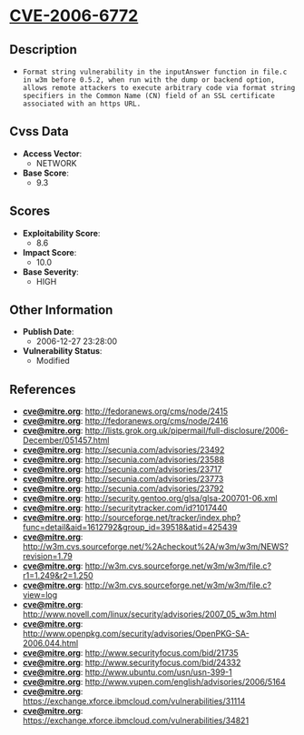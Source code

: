 
# [CVE-2006-6772](http://fedoranews.org/cms/node/2415)

## Description

- `Format string vulnerability in the inputAnswer function in file.c in w3m before 0.5.2, when run with the dump or backend option, allows remote attackers to execute arbitrary code via format string specifiers in the Common Name (CN) field of an SSL certificate associated with an https URL.`

## Cvss Data

- **Access Vector**:
  - NETWORK
- **Base Score**:
  - 9.3

## Scores

- **Exploitability Score**:
  - 8.6
- **Impact Score**:
  - 10.0
- **Base Severity**:
  - HIGH

## Other Information

- **Publish Date**:
  - 2006-12-27 23:28:00
- **Vulnerability Status**:
  - Modified

## References

- **cve@mitre.org**: http://fedoranews.org/cms/node/2415
- **cve@mitre.org**: http://fedoranews.org/cms/node/2416
- **cve@mitre.org**: http://lists.grok.org.uk/pipermail/full-disclosure/2006-December/051457.html
- **cve@mitre.org**: http://secunia.com/advisories/23492
- **cve@mitre.org**: http://secunia.com/advisories/23588
- **cve@mitre.org**: http://secunia.com/advisories/23717
- **cve@mitre.org**: http://secunia.com/advisories/23773
- **cve@mitre.org**: http://secunia.com/advisories/23792
- **cve@mitre.org**: http://security.gentoo.org/glsa/glsa-200701-06.xml
- **cve@mitre.org**: http://securitytracker.com/id?1017440
- **cve@mitre.org**: http://sourceforge.net/tracker/index.php?func=detail&aid=1612792&group_id=39518&atid=425439
- **cve@mitre.org**: http://w3m.cvs.sourceforge.net/%2Acheckout%2A/w3m/w3m/NEWS?revision=1.79
- **cve@mitre.org**: http://w3m.cvs.sourceforge.net/w3m/w3m/file.c?r1=1.249&r2=1.250
- **cve@mitre.org**: http://w3m.cvs.sourceforge.net/w3m/w3m/file.c?view=log
- **cve@mitre.org**: http://www.novell.com/linux/security/advisories/2007_05_w3m.html
- **cve@mitre.org**: http://www.openpkg.com/security/advisories/OpenPKG-SA-2006.044.html
- **cve@mitre.org**: http://www.securityfocus.com/bid/21735
- **cve@mitre.org**: http://www.securityfocus.com/bid/24332
- **cve@mitre.org**: http://www.ubuntu.com/usn/usn-399-1
- **cve@mitre.org**: http://www.vupen.com/english/advisories/2006/5164
- **cve@mitre.org**: https://exchange.xforce.ibmcloud.com/vulnerabilities/31114
- **cve@mitre.org**: https://exchange.xforce.ibmcloud.com/vulnerabilities/34821
